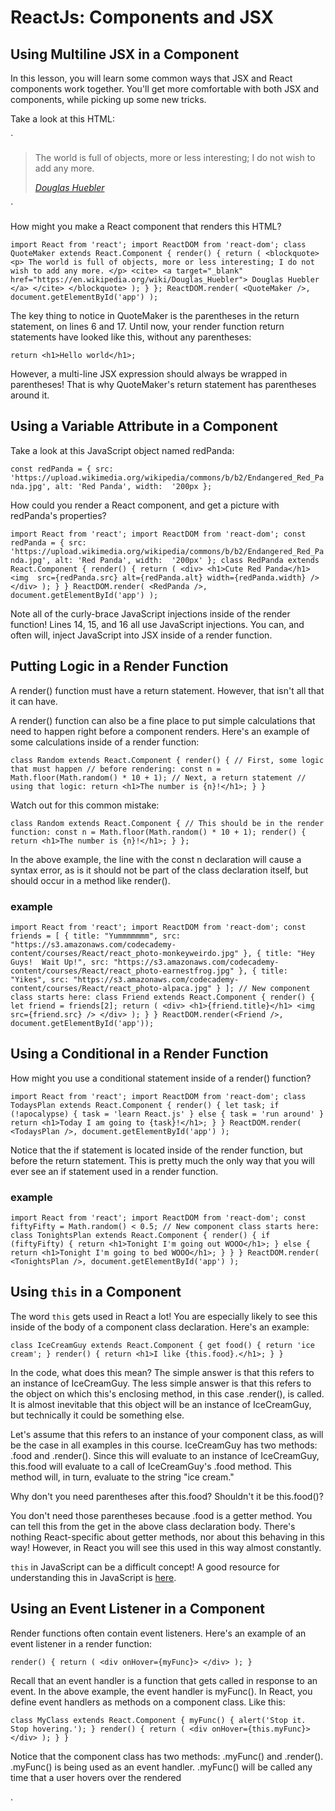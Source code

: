 # ReactJs: Components and JSX

## Using Multiline JSX in a Component
In this lesson, you will learn some common ways that JSX and React components work together. You'll get more comfortable with both JSX and components, while picking up some new tricks.

Take a look at this HTML:

`<blockquote>
  <p>
    The world is full of objects, more or less interesting; I do not wish to add any more.
  </p>
  <cite>
    <a target="_blank"
      href="https://en.wikipedia.org/wiki/Douglas_Huebler">
      Douglas Huebler
    </a>
  </cite>
</blockquote>`

How might you make a React component that renders this HTML?

`import React from 'react';
import ReactDOM from 'react-dom';
class QuoteMaker extends React.Component {
  render() {
    return (
      <blockquote>
        <p>
          The world is full of objects, more or less interesting; I do not wish to add any more.
        </p>
        <cite>
          <a target="_blank"
            href="https://en.wikipedia.org/wiki/Douglas_Huebler">
            Douglas Huebler
          </a>
        </cite>
      </blockquote>
    );
  }
};
ReactDOM.render(
  <QuoteMaker />,
  document.getElementById('app')
);
`

The key thing to notice in QuoteMaker is the parentheses in the return statement, on lines 6 and 17. Until now, your render function return statements have looked like this, without any parentheses:

`return <h1>Hello world</h1>;`

However, a multi-line JSX expression should always be wrapped in parentheses! That is why QuoteMaker's return statement has parentheses around it.


## Using a Variable Attribute in a Component
Take a look at this JavaScript object named redPanda:

`const redPanda = {
  src:  'https://upload.wikimedia.org/wikipedia/commons/b/b2/Endangered_Red_Panda.jpg',
  alt: 'Red Panda',
  width:  '200px
};`

How could you render a React component, and get a picture with redPanda's properties?

`import React from 'react';
import ReactDOM from 'react-dom';
const redPanda = {
  src: 'https://upload.wikimedia.org/wikipedia/commons/b/b2/Endangered_Red_Panda.jpg',
  alt: 'Red Panda',
  width:  '200px'
};
class RedPanda extends React.Component {
  render() {
    return (
      <div>
        <h1>Cute Red Panda</h1>
        <img 
          src={redPanda.src}
          alt={redPanda.alt}
          width={redPanda.width} />
      </div>
    );
  }
}
ReactDOM.render(
  <RedPanda />,
  document.getElementById('app')
);
`

Note all of the curly-brace JavaScript injections inside of the render function! Lines 14, 15, and 16 all use JavaScript injections. You can, and often will, inject JavaScript into JSX inside of a render function.


## Putting Logic in a Render Function
A render() function must have a return statement. However, that isn't all that it can have.

A render() function can also be a fine place to put simple calculations that need to happen right before a component renders. Here's an example of some calculations inside of a render function:

`class Random extends React.Component {
  render() {
    // First, some logic that must happen
    // before rendering:
    const n = Math.floor(Math.random() * 10 + 1);
    // Next, a return statement
    // using that logic:
    return <h1>The number is {n}!</h1>;
  }
}`

Watch out for this common mistake:

`class Random extends React.Component {
  // This should be in the render function:
  const n = Math.floor(Math.random() * 10 + 1);
  render() {
    return <h1>The number is {n}!</h1>;
  }
};`

In the above example, the line with the const n declaration will cause a syntax error, as is it should not be part of the class declaration itself, but should occur in a method like render().

### example 

`import React from 'react';
import ReactDOM from 'react-dom';
const friends = [
  {
    title: "Yummmmmmm",
    src: "https://s3.amazonaws.com/codecademy-content/courses/React/react_photo-monkeyweirdo.jpg"
  },
  {
    title: "Hey Guys!  Wait Up!",
    src: "https://s3.amazonaws.com/codecademy-content/courses/React/react_photo-earnestfrog.jpg"
  },
  {
    title: "Yikes",
    src: "https://s3.amazonaws.com/codecademy-content/courses/React/react_photo-alpaca.jpg"
  }
];
// New component class starts here:
class Friend extends React.Component {
  render() {
    let friend = friends[2];
    return (
      <div>
        <h1>{friend.title}</h1>
        <img src={friend.src} />
      </div>
    );
  }
}
ReactDOM.render(<Friend />, document.getElementById('app'));`


## Using a Conditional in a Render Function
How might you use a conditional statement inside of a render() function?

`import React from 'react';
import ReactDOM from 'react-dom';
class TodaysPlan extends React.Component {
  render() {
    let task;
    if (!apocalypse) {
      task = 'learn React.js'
    } else {
      task = 'run around'
    }
    return <h1>Today I am going to {task}!</h1>;
  }
}
ReactDOM.render(
  <TodaysPlan />,
  document.getElementById('app')
);`

Notice that the if statement is located inside of the render function, but before the return statement. This is pretty much the only way that you will ever see an if statement used in a render function.

### example 
`import React from 'react';
import ReactDOM from 'react-dom';
const fiftyFifty = Math.random() < 0.5;
// New component class starts here:
class TonightsPlan extends React.Component {
  render() {
    if (fiftyFifty) {
      return <h1>Tonight I'm going out WOOO</h1>;
    } else {
      return <h1>Tonight I'm going to bed WOOO</h1>;
    }
  }
}
ReactDOM.render(
  <TonightsPlan />,
  document.getElementById('app')
);`


## Using `this` in a Component
The word `this` gets used in React a lot! You are especially likely to see this inside of the body of a component class declaration. Here's an example:

`class IceCreamGuy extends React.Component {
  get food() {
    return 'ice cream';
  }
  render() {
    return <h1>I like {this.food}.</h1>;
  }
}`

In the code, what does this mean? The simple answer is that this refers to an instance of IceCreamGuy. The less simple answer is that this refers to the object on which this's enclosing method, in this case .render(), is called. It is almost inevitable that this object will be an instance of IceCreamGuy, but technically it could be something else.

Let's assume that this refers to an instance of your component class, as will be the case in all examples in this course. IceCreamGuy has two methods: .food and .render(). Since this will evaluate to an instance of IceCreamGuy, this.food will evaluate to a call of IceCreamGuy's .food method. This method will, in turn, evaluate to the string "ice cream."

Why don't you need parentheses after this.food? Shouldn't it be this.food()?

You don't need those parentheses because .food is a getter method. You can tell this from the get in the above class declaration body. There's nothing React-specific about getter methods, nor about this behaving in this way! However, in React you will see this used in this way almost constantly.

`this` in JavaScript can be a difficult concept! A good resource for understanding this in JavaScript is [here](https://dmitripavlutin.com/gentle-explanation-of-this-in-javascript/).


## Using an Event Listener in a Component
Render functions often contain event listeners. Here's an example of an event listener in a render function:

`render() {
  return (
    <div onHover={myFunc}>
    </div>
  );
}`

Recall that an event handler is a function that gets called in response to an event. In the above example, the event handler is myFunc(). In React, you define event handlers as methods on a component class. Like this:

`class MyClass extends React.Component {
  myFunc() {
    alert('Stop it.  Stop hovering.');
  }
  render() {
    return (
      <div onHover={this.myFunc}>
      </div>
    );
  }
}`

Notice that the component class has two methods: .myFunc() and .render(). .myFunc() is being used as an event handler. .myFunc() will be called any time that a user hovers over the rendered <div></div>.